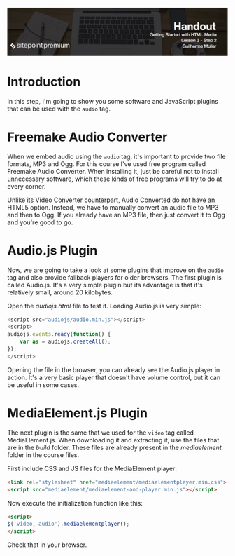 ![](Getting_Started_with_HTML_Media_handouts/headings/lesson_3.2.jpg)

# Introduction

In this step, I'm going to show you some software and JavaScript plugins that can be used with the `audio` tag.

# Freemake Audio Converter

When we embed audio using the `audio` tag, it's important to provide two file formats, MP3 and Ogg. For this course I've used free program called Freemake Audio Converter. When installing it, just be careful not to install unnecessary software, which these kinds of free programs will try to do at every corner.

Unlike its Video Converter counterpart, Audio Converted do not have an HTML5 option. Instead, we have to manually convert an audio file to MP3 and then to Ogg. If you already have an MP3 file, then just convert it to Ogg and you're good to go.

# Audio.js Plugin

Now, we are going to take a look at some plugins that improve on the `audio` tag and also provide fallback players for older browsers. The first plugin is called Audio.js. It's a very simple plugin but its advantage is that it's relatively small, around 20 kilobytes.

Open the *audiojs.html* file to test it. Loading Audio.js is very simple:

```js
<script src="audiojs/audio.min.js"></script>
<script>
audiojs.events.ready(function() {
	var as = audiojs.createAll();
});
</script>
```

Opening the file in the browser, you can already see the Audio.js player in action. It's a very basic player that doesn't have volume control, but it can be useful in some cases.

# MediaElement.js Plugin

The next plugin is the same that we used for the `video` tag called MediaElement.js. When downloading it and extracting it, use the files that are in the *build* folder. These files are already present in the *mediaelement* folder in the course files.

First include CSS and JS files for the MediaElement player:

```html
<link rel="stylesheet" href="mediaelement/mediaelementplayer.min.css">
<script src="mediaelement/mediaelement-and-player.min.js"></script>
```

Now execute the initialization function like this:

```html
<script>
$('video, audio').mediaelementplayer();
</script>
```

Check that in your browser.